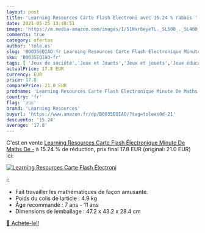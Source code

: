 ```yaml
---
layout: post
title: 'Learning Resources Carte Flash Électroni avec 15.24 % rabais '
date: 2021-05-25 13:48:51
image: 'https://m.media-amazon.com/images/I/51Nxr6eyeTL._SL500_._SL400_.jpg'
comments: true
category: ofertas
author: 'tole.es'
slug: 'B0035EQIAO-fr Learning Resources Carte Flash Électronique Minute De...'
sku: 'B0035EQIAO-fr'
tags: [ 'Jeux de société','Jeux et Jouets','Jeux et jouets','Jeux éducatifs et scientifiques','learning resources', ]
actualPrice: 17.8 EUR
currency: EUR
price: 17.8
comparePrice: 21.0 EUR
prodname: 'Learning Resources Carte Flash Électronique Minute De Maths De -'
country: 'fr'
flag: '🇫🇷'
brand: 'Learning Resources'
buyurl: 'https://www.amazon.fr/dp/B0035EQIAO/?tag=tolees0d-21'
descuento: '15.24'
average: '17.8'
---
```


C'est en vente [Learning Resources Carte Flash Électronique Minute De Maths De -](https://www.amazon.fr/dp/B0035EQIAO/?tag=tolees0d-21)  à  15.24 % de réduction, prix final  17.8 EUR (original: 21.0 EUR) ici:

[![Learning Resources Carte Flash Électroni](https://m.media-amazon.com/images/I/51Nxr6eyeTL._SL500_._SL400_.jpg)](https://www.amazon.fr/dp/B0035EQIAO/?tag=tolees0d-21)

ℹ️:

- Fait travailler les mathématiques de façon amusante.
- Poids du colis de larticle : 4.9 kg
- Âge recommandé : 7 ans - 11 ans
- Dimensions de lemballage : 47.2 x 43.2 x 28.4 cm

[🛒 Achète-le!!](https://www.amazon.fr/dp/B0035EQIAO/?tag=tolees0d-21)
